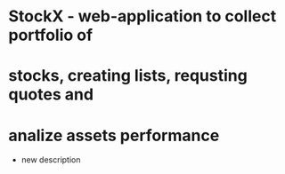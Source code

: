 # StockX - web-application to collect portfolio of
# stocks, creating lists, requsting quotes and
# analize assets performance

 - new description
 